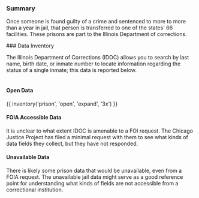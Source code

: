 ### Summary  

Once someone is found guilty of a crime and sentenced to more to more than a year in jail, that person is transferred to one of the states' 66 facilities. These prisons are part to the Illinois Department of corrections.

<span id="prison-data"/>
### Data Inventory  

The Illinois Department of Corrections (IDOC) allows you to search by last name, birth date, or inmate number to locate information regarding the status of a single inmate; this data is reported below. <br><br>

#### Open Data

{{ inventory('prison', 'open', 'expand', '3x') }}

#### FOIA Accessible Data

It is unclear to what extent IDOC is amenable to a FOI request. The Chicago Justice Project has filed a minimal request with them to see what kinds of data fields they collect, but they have not responded.

#### Unavailable Data

There is likely some prison data that would be unavailable, even from a FOIA request. The unavailable jail data might serve as a good reference point for understanding what kinds of fields are not accessible from a correctional institution.

<br><br>